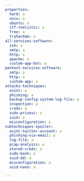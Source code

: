 ```yaml
---
properties:
  hard: a
  unix: a
  ubuntu: a
  ctf-realistic: a
  free: a
  tryhackme: a
all-services-software:
  ssh: a
  smtp: a
  http: a
  apache: a
  custom-app-bot: a
pentest-services-software:
  smtp: a
  http: a
  custom-app: a
attacks-techniques:
  osint: a
  phishing: a
  backup-config-system-log-file: a
  inspection: a
  creds: a
  sudo-privesc: a
  suid: a
  misconfiguration: a
subtechniques-spoiler:
  osint-twitter-account: a
  phishing-via-email: a
  log-file: a
  pcap-analysis: a
  stored-creds: a
  sudo-bash: a
  suid-dd: a
  misconfiguration: a
  suid-nano: a

---
```

